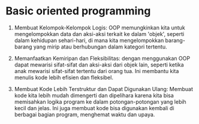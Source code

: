 # Basic oriented programming

1. Membuat Kelompok-Kelompok Logis:
OOP memungkinkan kita untuk mengelompokkan data dan aksi-aksi terkait ke dalam 'objek', seperti dalam kehidupan sehari-hari, di mana kita mengelompokkan barang-barang yang mirip atau berhubungan dalam kategori tertentu.

2. Memanfaatkan Kemiripan dan Fleksibilitas:
dengan menggunakan OOP dapat mewarisi sifat-sifat dan aksi-aksi dari objek lain, seperti ketika anak mewarisi sifat-sifat tertentu dari orang tua. Ini membantu kita menulis kode lebih efisien dan fleksibel.

3. Membuat Kode Lebih Terstruktur dan Dapat Digunakan Ulang:
Membuat kode kita lebih mudah dimengerti dan dipelihara karena kita bisa memisahkan logika program ke dalam potongan-potongan yang lebih kecil dan jelas. Ini juga membuat kode bisa digunakan kembali di berbagai bagian program, menghemat waktu dan upaya.